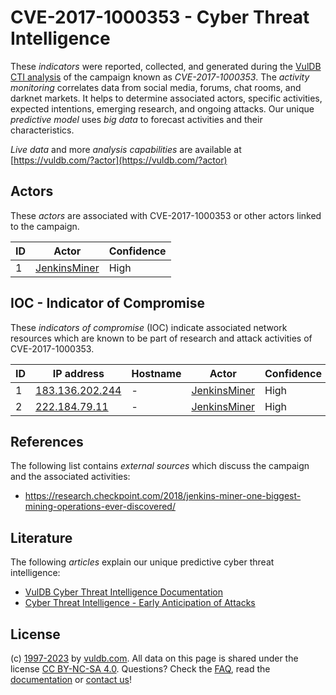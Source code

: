 # CVE-2017-1000353 - Cyber Threat Intelligence

These _indicators_ were reported, collected, and generated during the [VulDB CTI analysis](https://vuldb.com/?kb.cti) of the campaign known as _CVE-2017-1000353_. The _activity monitoring_ correlates data from social media, forums, chat rooms, and darknet markets. It helps to determine associated actors, specific activities, expected intentions, emerging research, and ongoing attacks. Our unique _predictive model_ uses _big data_ to forecast activities and their characteristics.

_Live data_ and more _analysis capabilities_ are available at [https://vuldb.com/?actor](https://vuldb.com/?actor)

## Actors

These _actors_ are associated with CVE-2017-1000353 or other actors linked to the campaign.

ID | Actor | Confidence
-- | ----- | ----------
1 | [JenkinsMiner](https://vuldb.com/?actor.jenkinsminer) | High

## IOC - Indicator of Compromise

These _indicators of compromise_ (IOC) indicate associated network resources which are known to be part of research and attack activities of CVE-2017-1000353.

ID | IP address | Hostname | Actor | Confidence
-- | ---------- | -------- | ----- | ----------
1 | [183.136.202.244](https://vuldb.com/?ip.183.136.202.244) | - | [JenkinsMiner](https://vuldb.com/?actor.jenkinsminer) | High
2 | [222.184.79.11](https://vuldb.com/?ip.222.184.79.11) | - | [JenkinsMiner](https://vuldb.com/?actor.jenkinsminer) | High

## References

The following list contains _external sources_ which discuss the campaign and the associated activities:

* https://research.checkpoint.com/2018/jenkins-miner-one-biggest-mining-operations-ever-discovered/

## Literature

The following _articles_ explain our unique predictive cyber threat intelligence:

* [VulDB Cyber Threat Intelligence Documentation](https://vuldb.com/?kb.cti)
* [Cyber Threat Intelligence - Early Anticipation of Attacks](https://www.scip.ch/en/?labs.20201022)

## License

(c) [1997-2023](https://vuldb.com/?kb.changelog) by [vuldb.com](https://vuldb.com/?kb.about). All data on this page is shared under the license [CC BY-NC-SA 4.0](https://creativecommons.org/licenses/by-nc-sa/4.0/). Questions? Check the [FAQ](https://vuldb.com/?kb.faq), read the [documentation](https://vuldb.com/?kb) or [contact us](https://vuldb.com/?contact)!
